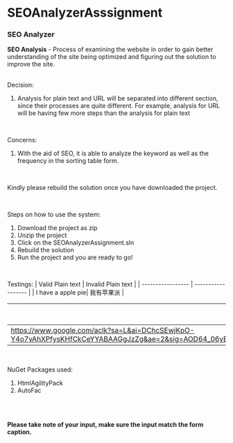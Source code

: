 # SEOAnalyzerAsssignment
<h3>SEO Analyzer</h3>
<b>SEO Analysis</b> - Process of examining the website in order to gain better understanding of the site being optimized and figuring out the solution to improve the site.

<br />
<br />

Decision:
1. Analysis for plain text and URL will be separated into different section, since their processes are quite different. For example, analysis for URL will be having few more steps than the analysis for plain text

<br />

Concerns:
1. With the aid of SEO, it is able to analyze the keyword as well as the frequency in the sorting table form.

<br />

Kindly please rebuild the solution once you have downloaded the project.

<br />

Steps on how to use the system:
1. Download the project as zip
2. Unzip the project
3. Click on the SEOAnalyzerAssignment.sln
4. Rebuild the solution
5. Run the project and you are ready to go!

<br />

Testings:
| Valid Plain text  | Invalid Plain text |
| ----------------- | ------------------ |
| I have a apple pie| 我有苹果派          |

| Valid URL  | Invalid URL |
| ----------------- | ------------------ |
| https://www.google.com/aclk?sa=L&ai=DChcSEwjKpO-Y4o7yAhXPfysKHfCkCeYYABAAGgJzZg&ae=2&sig=AOD64_06yEg2GEXESEpgT_NBuTs6Ri0ATQ&q&adurl&ved=2ahUKEwjK7eCY4o7yAhWdyjgGHSv0ABUQ0Qx6BAgDEAE| asax.come          |

<br />

NuGet Packages used:
1. HtmlAgilityPack
2. AutoFac

<br />
<br />


**Please take note of your input, make sure the input match the form caption.**



